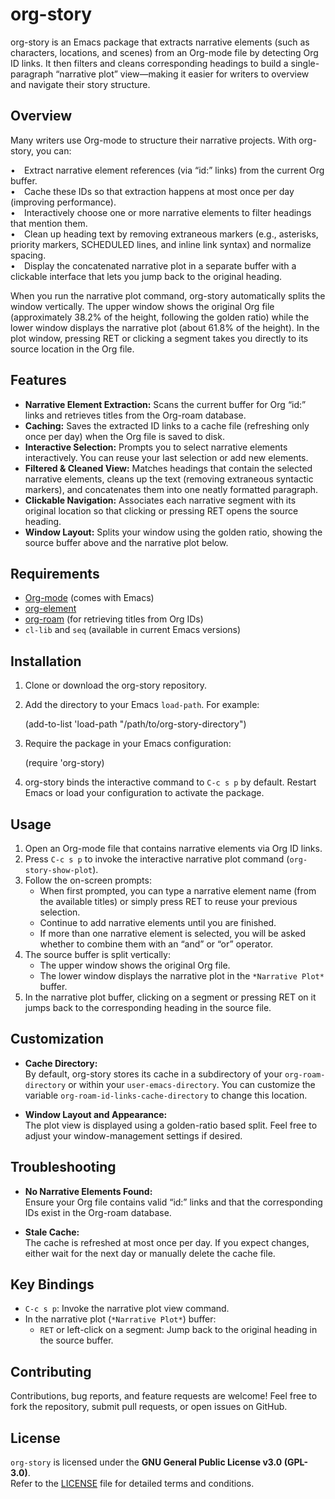 # org-story

org-story is an Emacs package that extracts narrative elements (such as characters, locations, and scenes) from an Org-mode file by detecting Org ID links. It then filters and cleans corresponding headings to build a single-paragraph “narrative plot” view—making it easier for writers to overview and navigate their story structure.

## Overview

Many writers use Org-mode to structure their narrative projects. With org-story, you can:

• Extract narrative element references (via “id:” links) from the current Org buffer.  
• Cache these IDs so that extraction happens at most once per day (improving performance).  
• Interactively choose one or more narrative elements to filter headings that mention them.  
• Clean up heading text by removing extraneous markers (e.g., asterisks, priority markers, SCHEDULED lines, and inline link syntax) and normalize spacing.  
• Display the concatenated narrative plot in a separate buffer with a clickable interface that lets you jump back to the original heading.

When you run the narrative plot command, org-story automatically splits the window vertically. The upper window shows the original Org file (approximately 38.2% of the height, following the golden ratio) while the lower window displays the narrative plot (about 61.8% of the height). In the plot window, pressing RET or clicking a segment takes you directly to its source location in the Org file.

## Features

- **Narrative Element Extraction:** Scans the current buffer for Org “id:” links and retrieves titles from the Org-roam database.
- **Caching:** Saves the extracted ID links to a cache file (refreshing only once per day) when the Org file is saved to disk.
- **Interactive Selection:** Prompts you to select narrative elements interactively. You can reuse your last selection or add new elements.
- **Filtered & Cleaned View:** Matches headings that contain the selected narrative elements, cleans up the text (removing extraneous syntactic markers), and concatenates them into one neatly formatted paragraph.
- **Clickable Navigation:** Associates each narrative segment with its original location so that clicking or pressing RET opens the source heading.
- **Window Layout:** Splits your window using the golden ratio, showing the source buffer above and the narrative plot below.

## Requirements

- [Org-mode](https://orgmode.org/) (comes with Emacs)
- [org-element](https://orgmode.org/manual/Org_002delement-API.html)
- [org-roam](https://github.com/org-roam/org-roam) (for retrieving titles from Org IDs)
- `cl-lib` and `seq` (available in current Emacs versions)

## Installation

1. Clone or download the org-story repository.
2. Add the directory to your Emacs `load-path`. For example:

   (add-to-list 'load-path "/path/to/org-story-directory")

3. Require the package in your Emacs configuration:

   (require 'org-story)

4. org-story binds the interactive command to `C-c s p` by default. Restart Emacs or load your configuration to activate the package.

## Usage

1. Open an Org-mode file that contains narrative elements via Org ID links.
2. Press `C-c s p` to invoke the interactive narrative plot command (`org-story-show-plot`).
3. Follow the on-screen prompts:
   - When first prompted, you can type a narrative element name (from the available titles) or simply press RET to reuse your previous selection.
   - Continue to add narrative elements until you are finished.
   - If more than one narrative element is selected, you will be asked whether to combine them with an “and” or “or” operator.
4. The source buffer is split vertically:
   - The upper window shows the original Org file.
   - The lower window displays the narrative plot in the `*Narrative Plot*` buffer.
5. In the narrative plot buffer, clicking on a segment or pressing RET on it jumps back to the corresponding heading in the source file.

## Customization

- **Cache Directory:**  
  By default, org-story stores its cache in a subdirectory of your `org-roam-directory` or within your `user-emacs-directory`. You can customize the variable `org-roam-id-links-cache-directory` to change this location.

- **Window Layout and Appearance:**  
  The plot view is displayed using a golden-ratio based split. Feel free to adjust your window-management settings if desired.

## Troubleshooting

- **No Narrative Elements Found:**  
  Ensure your Org file contains valid “id:” links and that the corresponding IDs exist in the Org-roam database.
  
- **Stale Cache:**  
  The cache is refreshed at most once per day. If you expect changes, either wait for the next day or manually delete the cache file.

## Key Bindings

- `C-c s p`: Invoke the narrative plot view command.
- In the narrative plot (`*Narrative Plot*`) buffer:
  - `RET` or left-click on a segment: Jump back to the original heading in the source buffer.

## Contributing

Contributions, bug reports, and feature requests are welcome! Feel free to fork the repository, submit pull requests, or open issues on GitHub.

## License

`org-story` is licensed under the **GNU General Public License v3.0 (GPL-3.0)**.  
Refer to the [LICENSE](./LICENSE) file for detailed terms and conditions.
